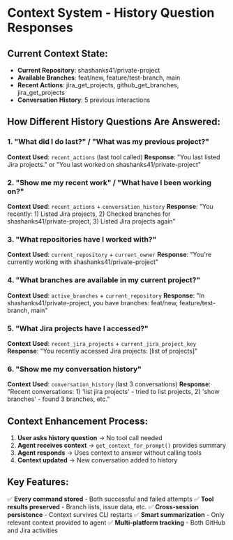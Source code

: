 # Context System - History Question Responses

## Current Context State:
- **Current Repository**: shashanks41/private-project
- **Available Branches**: feat/new, feature/test-branch, main
- **Recent Actions**: jira_get_projects, github_get_branches, jira_get_projects
- **Conversation History**: 5 previous interactions

## How Different History Questions Are Answered:

### 1. **"What did I do last?" / "What was my previous project?"**
**Context Used**: `recent_actions` (last tool called)
**Response**: "You last listed Jira projects." or "You last worked on shashanks41/private-project"

### 2. **"Show me my recent work" / "What have I been working on?"**
**Context Used**: `recent_actions` + `conversation_history`
**Response**: "You recently: 1) Listed Jira projects, 2) Checked branches for shashanks41/private-project, 3) Listed Jira projects again"

### 3. **"What repositories have I worked with?"**
**Context Used**: `current_repository` + `current_owner`
**Response**: "You're currently working with shashanks41/private-project"

### 4. **"What branches are available in my current project?"**
**Context Used**: `active_branches` + `current_repository`
**Response**: "In shashanks41/private-project, you have branches: feat/new, feature/test-branch, main"

### 5. **"What Jira projects have I accessed?"**
**Context Used**: `recent_jira_projects` + `current_jira_project_key`
**Response**: "You recently accessed Jira projects: [list of projects]"

### 6. **"Show me my conversation history"**
**Context Used**: `conversation_history` (last 3 conversations)
**Response**: "Recent conversations: 1) 'list jira projects' - tried to list projects, 2) 'show branches' - found 3 branches, etc."

## Context Enhancement Process:

1. **User asks history question** → No tool call needed
2. **Agent receives context** → `get_context_for_prompt()` provides summary
3. **Agent responds** → Uses context to answer without calling tools
4. **Context updated** → New conversation added to history

## Key Features:

✅ **Every command stored** - Both successful and failed attempts
✅ **Tool results preserved** - Branch lists, issue data, etc.
✅ **Cross-session persistence** - Context survives CLI restarts
✅ **Smart summarization** - Only relevant context provided to agent
✅ **Multi-platform tracking** - Both GitHub and Jira activities
